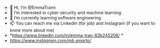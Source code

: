 - 👋 Hi, I’m @EmmaTrann
- 👀 I’m interested in cyber security and machine learning 
- 🌱 I’m currently learning software engineering
- 📫 You can reach me via Linkedin (for job) and Instagram (if you want to know more about me) 
- *https://www.linkedin.com/in/emma-tran-83b245208/ *
- *https://www.instagram.com/mb.smarto/*

<!---
EmmaTrann/EmmaTrann is a ✨ special ✨ repository because its `README.md` (this file) appears on your GitHub profile.
You can click the Preview link to take a look at your changes.
--->

